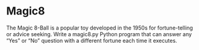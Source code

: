 # Magic8
The Magic 8-Ball is a popular toy developed in the 1950s for fortune-telling or advice seeking.  Write a magic8.py Python program that can answer any “Yes” or “No” question with a different fortune each time it executes. 
